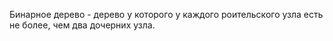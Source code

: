 Бинарное дерево - дерево у которого у каждого роительского узла есть не более, чем два дочерних узла.